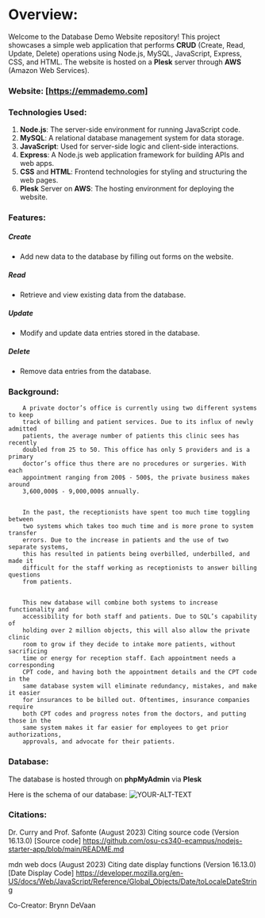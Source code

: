 # Overview: 

Welcome to the Database Demo Website repository! This project showcases a simple web application that performs **CRUD** (Create, Read, Update, Delete) operations using Node.js, MySQL, JavaScript, Express, CSS, and HTML. The website is hosted on a **Plesk** server through **AWS** (Amazon Web Services). 

### Website: [https://emmademo.com]

### Technologies Used:
1. **Node.js**: The server-side environment for running JavaScript code.
2. **MySQL**: A relational database management system for data storage.
3. **JavaScript**: Used for server-side logic and client-side interactions.
4. **Express**: A Node.js web application framework for building APIs and web apps.
5. **CSS** and **HTML**: Frontend technologies for styling and structuring the web pages.
6. **Plesk** Server on **AWS**: The hosting environment for deploying the website.

### Features:
##### Create
* Add new data to the database by filling out forms on the website.
##### Read 
* Retrieve and view existing data from the database.
##### Update 
* Modify and update data entries stored in the database.
##### Delete
* Remove data entries from the database.


### Background:
        A private doctor’s office is currently using two different systems to keep 
        track of billing and patient services. Due to its influx of newly admitted 
        patients, the average number of patients this clinic sees has recently 
        doubled from 25 to 50. This office has only 5 providers and is a primary 
        doctor’s office thus there are no procedures or surgeries. With each 
        appointment ranging from 200$ - 500$, the private business makes around 
        3,600,000$ - 9,000,000$ annually.

        
        In the past, the receptionists have spent too much time toggling between 
        two systems which takes too much time and is more prone to system transfer 
        errors. Due to the increase in patients and the use of two separate systems, 
        this has resulted in patients being overbilled, underbilled, and made it 
        difficult for the staff working as receptionists to answer billing questions 
        from patients. 
        
    
        This new database will combine both systems to increase functionality and 
        accessibility for both staff and patients. Due to SQL’s capability of 
        holding over 2 million objects, this will also allow the private clinic 
        room to grow if they decide to intake more patients, without sacrificing 
        time or energy for reception staff. Each appointment needs a corresponding 
        CPT code, and having both the appointment details and the CPT code in the 
        same database system will eliminate redundancy, mistakes, and make it easier 
        for insurances to be billed out. Oftentimes, insurance companies require 
        both CPT codes and progress notes from the doctors, and putting those in the 
        same system makes it far easier for employees to get prior authorizations, 
        approvals, and advocate for their patients. 

### Database:
The database is hosted through on **phpMyAdmin** via **Plesk**

Here is the schema of our database:
<picture>
 <source media="(prefers-color-scheme: dark)" srcset="schema.png">
 <source media="(prefers-color-scheme: light)" srcset="schema.png">
 <img alt="YOUR-ALT-TEXT" src="YOUR-DEFAULT-IMAGE">
</picture>


### Citations:

Dr. Curry and Prof. Safonte (August 2023) Citing source code (Version 16.13.0) [Source code] https://github.com/osu-cs340-ecampus/nodejs-starter-app/blob/main/README.md

mdn web docs (August 2023) Citing date display functions (Version 16.13.0) [Date Display Code] https://developer.mozilla.org/en-US/docs/Web/JavaScript/Reference/Global_Objects/Date/toLocaleDateString

Co-Creator: Brynn DeVaan 
